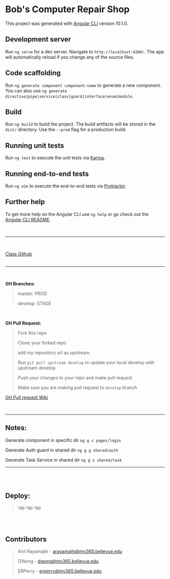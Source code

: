 # Bob's Computer Repair Shop

This project was generated with [Angular CLI](https://github.com/angular/angular-cli) version 10.1.0.

## Development server

Run `ng serve` for a dev server. Navigate to `http://localhost:4200/`. The app will automatically reload if you change any of the source files.

## Code scaffolding

Run `ng generate component component-name` to generate a new component. You can also use `ng generate directive|pipe|service|class|guard|interface|enum|module`.

## Build

Run `ng build` to build the project. The build artifacts will be stored in the `dist/` directory. Use the `--prod` flag for a production build.

## Running unit tests

Run `ng test` to execute the unit tests via [Karma](https://karma-runner.github.io).

## Running end-to-end tests

Run `ng e2e` to execute the end-to-end tests via [Protractor](http://www.protractortest.org/).

## Further help

To get more help on the Angular CLI use `ng help` or go check out the [Angular CLI README](https://github.com/angular/angular-cli/blob/master/README.md).

<br />

---

<br />

[Class Github](https://github.com/buwebdev/web-450)
<br /><br />

---

<br />

**GH Branches:**

> master: PROD
>
> develop: STAGE

<br />

**GH Pull Request:**

> Fork this repo
>
> Clone your forked repo
>
> add my repository url as upstream
>
> Run `git pull upstream develop` to update your local develop with upstream develop
>
> Push your changes to your repo and make pull request
>
> Make sure you are making pull request to `develop` branch

[GH Pull request Wiki](https://github.com/a-rayamajhi/bcrs/wiki/Pull-Request)

<br />

---

## Notes:

Generate component in specific dir `ng g c pages/login`

Generate Auth guard in shared dir `ng g g shared/auth`

Generate Task Service in shared dir `ng g s shared/task`

---

<br /><br />

## Deploy:

> `TBD`
> `TBD`
> `TBD` 

<br /><br />

## Contributors

> Anil Rayamajhi - arayamajhi@my365.bellevue.edu
>
> DWong - dwong@my365.bellevue.edu
>
> ERPerry - erperry@my365.bellevue.edu

## <br />
